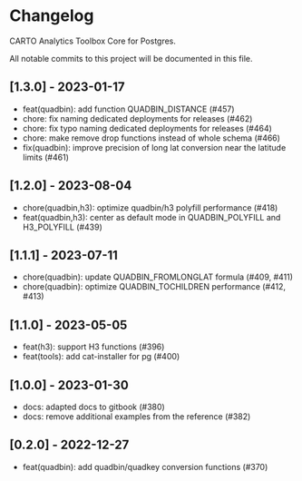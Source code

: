 # Changelog

CARTO Analytics Toolbox Core for Postgres.

All notable commits to this project will be documented in this file.

## [1.3.0] - 2023-01-17

- feat(quadbin): add function QUADBIN_DISTANCE (#457)
- chore: fix naming dedicated deployments for releases (#462)
- chore: fix typo naming dedicated deployments for releases (#464)
- chore: make remove drop functions instead of whole schema (#466)
- fix(quadbin): improve precision of long lat conversion near the latitude limits (#461)

## [1.2.0] - 2023-08-04

- chore(quadbin,h3): optimize quadbin/h3 polyfill performance (#418)
- feat(quadbin,h3): center as default mode in QUADBIN_POLYFILL and H3_POLYFILL (#439)

## [1.1.1] - 2023-07-11

- chore(quadbin): update QUADBIN_FROMLONGLAT formula (#409, #411)
- chore(quadbin): optimize QUADBIN_TOCHILDREN performance (#412, #413)

## [1.1.0] - 2023-05-05

- feat(h3): support H3 functions (#396)
- feat(tools): add cat-installer for pg (#400)

## [1.0.0] - 2023-01-30

- docs: adapted docs to gitbook (#380)
- docs: remove additional examples from the reference (#382)

## [0.2.0] - 2022-12-27

- feat(quadbin): add quadbin/quadkey conversion functions (#370)
